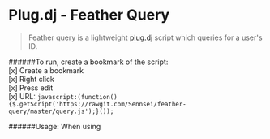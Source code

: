 # Plug.dj - Feather Query

> Feather query is a lightweight [plug.dj](https://www.plug.dj/superfuntime-3) script which queries for a user's ID.

######To run, create a bookmark of the script:                                                                                                  
[x] Create a bookmark                                                                                                                    
[x] Right click                                                                                                                          
[x] Press edit                                                                                                  
[x] URL: `javascript:(function(){$.getScript('https://rawgit.com/Sennsei/feather-query/master/query.js');}());`

######Usage:
When using
